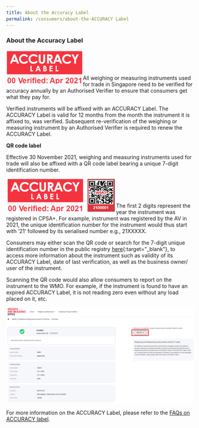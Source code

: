 ```yaml
---
title: About the Accuracy Label
permalink: /consumers/about-the-ACCURACY Label
---
```

### About the Accuracy Label

<img src="/images/accuracy-label-ver2021.png" alt="accuracy label" style="width:206px;height:92px;" align="left"><br><br><br>

All weighing or measuring instruments used for trade in Singapore need to be verified for accuracy annually by an Authorised Verifier to ensure that consumers get what they pay for. 

Verified instruments will be affixed with an ACCURACY Label. The ACCURACY Label is valid for 12 months from the month the instrument it is affixed to, was verified. Subsequent re-verification of the weighing or measuring instrument by an Authorised Verifier is required to renew the ACCURACY Label.

**QR code label**

Effective 30 November 2021, weighing and measuring instruments used for trade will also be affixed with a QR code label bearing a unique 7-digit identification number.

<img src="/images/al-and-qr-label.png" alt="wmo-qr-code-label" style="width:295px;height:93px;" align="left"><br><br><br>

The first 2 digits represent the year the instrument was registered in CPSA+. For example, instrument was registered by the AV in 2021, the unique identification number for the instrument would thus start with ‘21’ followed by its serialised number e.g., 21XXXXX.

Consumers may either scan the QR code or search for the 7-digit unique identification number in the public registry [here](https://www.cpsaplus.gov.sg/Homepage/PublicRegistryInstrumentList){:target="_blank"}, to access more information about the instrument such as validity of its ACCURACY Label, date of last verification, as well as the business owner/ user of the instrument.

Scanning the QR code would also allow consumers to report on the instrument to the WMO. For example, if the instrument is found to have an expired ACCURACY Label, it is not reading zero even without any load placed on it, etc.

![report-instrument](/images/report-instrument.png)

For more information on the ACCURACY Label, please refer to the [FAQs on ACCURACY label](/about-us/faq/faq-accuracy-label).